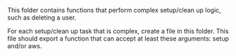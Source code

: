 This folder contains functions that perform complex setup/clean up logic, such as deleting a user.

For each setup/clean up task that is complex, create a file in this folder. This file should export a function
that can accept at least these arguments: setup and/or aws.
